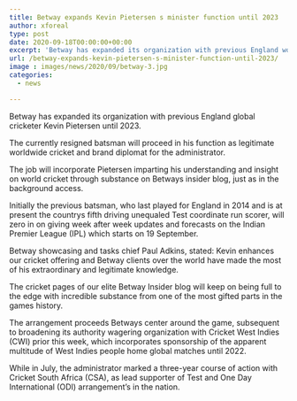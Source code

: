 ```yaml
---
title: Betway expands Kevin Pietersen s minister function until 2023
author: xforeal 
type: post
date: 2020-09-18T00:00:00+00:00
excerpt: 'Betway has expanded its organization with previous England worldwide cricketer Kevin Pietersen until 2023 '
url: /betway-expands-kevin-pietersen-s-minister-function-until-2023/
image : images/news/2020/09/betway-3.jpg
categories:
  - news

---
```

Betway has expanded its organization with previous England global cricketer Kevin Pietersen until 2023. 

The currently resigned batsman will proceed in his function as legitimate worldwide cricket and brand diplomat for the administrator. 

The job will incorporate Pietersen imparting his understanding and insight on world cricket through substance on Betways insider blog, just as in the background access. 

Initially the previous batsman, who last played for England in 2014 and is at present the countrys fifth driving unequaled Test coordinate run scorer, will zero in on giving week after week updates and forecasts on the Indian Premier League (IPL) which starts on 19 September. 

Betway showcasing and tasks chief Paul Adkins, stated: Kevin enhances our cricket offering and Betway clients over the world have made the most of his extraordinary and legitimate knowledge. 

The cricket pages of our elite Betway Insider blog will keep on being full to the edge with incredible substance from one of the most gifted parts in the games history. 

The arrangement proceeds Betways center around the game, subsequent to broadening its authority wagering organization with Cricket West Indies (CWI) prior this week, which incorporates sponsorship of the apparent multitude of West Indies people home global matches until 2022. 

While in July, the administrator marked a three-year course of action with Cricket South Africa (CSA), as lead supporter of Test and One Day International (ODI) arrangement&#8217;s in the nation.